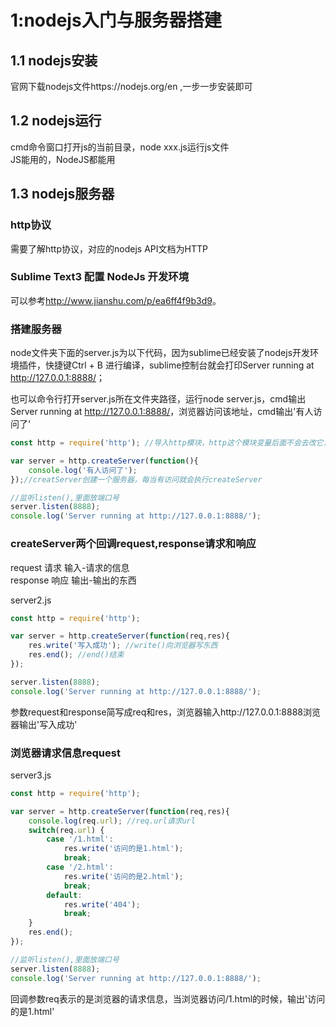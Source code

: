 # 1:nodejs入门与服务器搭建

## 1.1 nodejs安装

官网下载nodejs文件https://nodejs.org/en ,一步一步安装即可

## 1.2 nodejs运行
cmd命令窗口打开js的当前目录，node xxx.js运行js文件  
JS能用的，NodeJS都能用

## 1.3 nodejs服务器

### http协议

需要了解http协议，对应的nodejs API文档为HTTP

### Sublime Text3 配置 NodeJs 开发环境

可以参考<http://www.jianshu.com/p/ea6ff4f9b3d9>。

### 搭建服务器

node文件夹下面的server.js为以下代码，因为sublime已经安装了nodejs开发环境插件，快捷键Ctrl + B 进行编译，sublime控制台就会打印Server running at <http://127.0.0.1:8888/>；  

也可以命令行打开server.js所在文件夹路径，运行node server.js，cmd输出Server running at <http://127.0.0.1:8888/>，浏览器访问该地址，cmd输出'有人访问了'

```js
const http = require('http'); //导入http模块，http这个模块变量后面不会去改它，所以用const定义常量

var server = http.createServer(function(){
	console.log('有人访问了');
});//creatServer创建一个服务器，每当有访问就会执行createServer

//监听listen(),里面放端口号
server.listen(8888);
console.log('Server running at http://127.0.0.1:8888/');
```

### createServer两个回调request,response请求和响应

request		请求	输入-请求的信息  
response	响应	输出-输出的东西

server2.js
```js
const http = require('http');

var server = http.createServer(function(req,res){
	res.write('写入成功'); //write()向浏览器写东西
	res.end(); //end()结束
});

server.listen(8888);
console.log('Server running at http://127.0.0.1:8888/');
```
参数request和response简写成req和res，浏览器输入http://127.0.0.1:8888浏览器输出'写入成功'

### 浏览器请求信息request

server3.js

```js
const http = require('http');

var server = http.createServer(function(req,res){
	console.log(req.url); //req.url请求url
	switch(req.url) {
		case '/1.html':
			res.write('访问的是1.html');
			break;
		case '/2.html':
			res.write('访问的是2.html');
			break;
		default:
			res.write('404');
			break;
	}
	res.end();
});

//监听listen(),里面放端口号
server.listen(8888);
console.log('Server running at http://127.0.0.1:8888/');
```

回调参数req表示的是浏览器的请求信息，当浏览器访问/1.html的时候，输出'访问的是1.html'